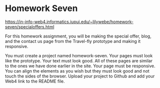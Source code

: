 # Homework Seven

https://in-info-web4.informatics.iupui.edu/~lilywebe/homework-seven/specialoffers.html

For this homework assignment, you will be making the special offer, blog, and the contact us page from the Travel-fly prototype and making it responsive.

You must create a project named homework-seven.
Your pages must look like the prototype. Your text must look good. 
All of these pages are similar to the ones we have done earlier in the site. 
Your page must be responsive. 
You can align the elements as you wish but they must look good and not touch the sides of the browser.
Upload your project to Github and add your Web4 link to the README file. 


